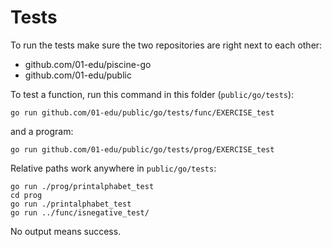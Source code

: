 # Tests

To run the tests make sure the two repositories are right next to each other:

- github.com/01-edu/piscine-go
- github.com/01-edu/public

To test a function, run this command in this folder (`public/go/tests`):

```
go run github.com/01-edu/public/go/tests/func/EXERCISE_test
```

and a program:

```
go run github.com/01-edu/public/go/tests/prog/EXERCISE_test
```

Relative paths work anywhere in `public/go/tests`:

```
go run ./prog/printalphabet_test
cd prog
go run ./printalphabet_test
go run ../func/isnegative_test/
```

No output means success.
